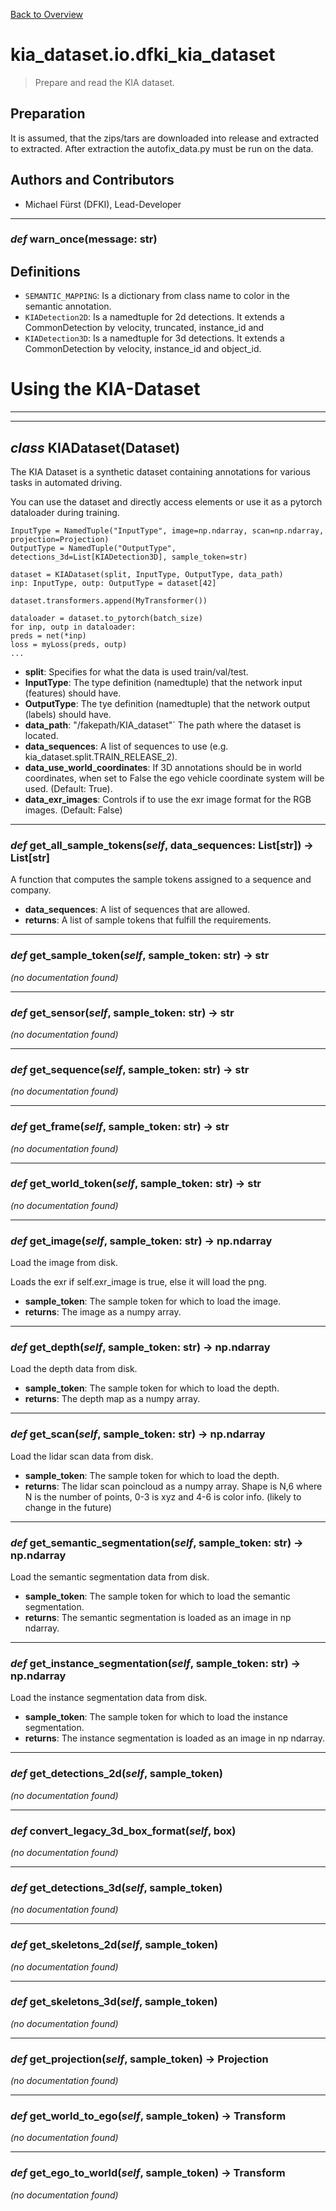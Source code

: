 [Back to Overview](../../README.md)



# kia_dataset.io.dfki_kia_dataset

> Prepare and read the KIA dataset.

## Preparation

It is assumed, that the zips/tars are downloaded into release and extracted to extracted. After extraction the autofix_data.py must be run on the data.

## Authors and Contributors
* Michael Fürst (DFKI), Lead-Developer


---
### *def* **warn_once**(message: str)

## Definitions

* `SEMANTIC_MAPPING`: Is a dictionary from class name to color in the semantic annotation.
* `KIADetection2D`: Is a namedtuple for 2d detections. It extends a CommonDetection by velocity, truncated, instance_id and 
* `KIADetection3D`: Is a namedtuple for 3d detections. It extends a CommonDetection by velocity, instance_id and object_id.




# Using the KIA-Dataset


---
---
## *class* **KIADataset**(Dataset)

The KIA Dataset is a synthetic dataset containing annotations for various tasks in automated driving.

You can use the dataset and directly access elements or use it as a pytorch dataloader during training.
```
InputType = NamedTuple("InputType", image=np.ndarray, scan=np.ndarray, projection=Projection)
OutputType = NamedTuple("OutputType", detections_3d=List[KIADetection3D], sample_token=str)

dataset = KIADataset(split, InputType, OutputType, data_path)
inp: InputType, outp: OutputType = dataset[42]

dataset.transformers.append(MyTransformer())

dataloader = dataset.to_pytorch(batch_size)
for inp, outp in dataloader:
preds = net(*inp)
loss = myLoss(preds, outp)
...
```

* **split**: Specifies for what the data is used train/val/test.
* **InputType**: The type definition (namedtuple) that the network input (features) should have.
* **OutputType**: The tye definition (namedtuple) that the network output (labels) should have.
* **data_path**: "/fakepath/KIA_dataset"` The path where the dataset is located.
* **data_sequences**: A list of sequences to use (e.g. kia_dataset.split.TRAIN_RELEASE_2).
* **data_use_world_coordinates**: If 3D annotations should be in world coordinates, when set to False the ego vehicle coordinate system will be used. (Default: True).
* **data_exr_images**: Controls if to use the exr image format for the RGB images. (Default: False)


---
### *def* **get_all_sample_tokens**(*self*, data_sequences: List[str]) -> List[str]

A function that computes the sample tokens assigned to a sequence and company.

* **data_sequences**: A list of sequences that are allowed.
* **returns**: A list of sample tokens that fulfill the requirements.


---
### *def* **get_sample_token**(*self*, sample_token: str) -> str

*(no documentation found)*

---
### *def* **get_sensor**(*self*, sample_token: str) -> str

*(no documentation found)*

---
### *def* **get_sequence**(*self*, sample_token: str) -> str

*(no documentation found)*

---
### *def* **get_frame**(*self*, sample_token: str) -> str

*(no documentation found)*

---
### *def* **get_world_token**(*self*, sample_token: str) -> str

*(no documentation found)*

---
### *def* **get_image**(*self*, sample_token: str) -> np.ndarray

Load the image from disk.

Loads the exr if self.exr_image is true, else it will load the png.

* **sample_token**: The sample token for which to load the image.
* **returns**: The image as a numpy array.


---
### *def* **get_depth**(*self*, sample_token: str) -> np.ndarray

Load the depth data from disk.

* **sample_token**: The sample token for which to load the depth.
* **returns**: The depth map as a numpy array.


---
### *def* **get_scan**(*self*, sample_token: str) -> np.ndarray

Load the lidar scan data from disk.

* **sample_token**: The sample token for which to load the depth.
* **returns**: The lidar scan poincloud as a numpy array. Shape is N,6 where N is the number of points, 0-3 is xyz and 4-6 is color info.
(likely to change in the future)


---
### *def* **get_semantic_segmentation**(*self*, sample_token: str) -> np.ndarray

Load the semantic segmentation data from disk.

* **sample_token**: The sample token for which to load the semantic segmentation.
* **returns**: The semantic segmentation is loaded as an image in np ndarray.


---
### *def* **get_instance_segmentation**(*self*, sample_token: str) -> np.ndarray

Load the instance segmentation data from disk.

* **sample_token**: The sample token for which to load the instance segmentation.
* **returns**: The instance segmentation is loaded as an image in np ndarray.


---
### *def* **get_detections_2d**(*self*, sample_token)

*(no documentation found)*

---
### *def* **convert_legacy_3d_box_format**(*self*, box)

*(no documentation found)*

---
### *def* **get_detections_3d**(*self*, sample_token)

*(no documentation found)*

---
### *def* **get_skeletons_2d**(*self*, sample_token)

*(no documentation found)*

---
### *def* **get_skeletons_3d**(*self*, sample_token)

*(no documentation found)*

---
### *def* **get_projection**(*self*, sample_token) -> Projection

*(no documentation found)*

---
### *def* **get_world_to_ego**(*self*, sample_token) -> Transform

*(no documentation found)*

---
### *def* **get_ego_to_world**(*self*, sample_token) -> Transform

*(no documentation found)*

